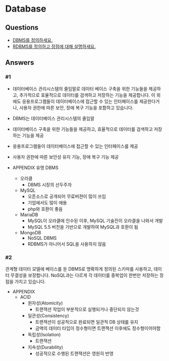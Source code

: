 # Database  

## Questions  
* [DBMS를 정의하세요.](#1)
* [RDBMS를 정의하고 장점에 대해 설명하세요.](#2)

## Answers
### #1

- 데이터베이스 관리시스템의 줄임말로 데이터 베이스 구축을 위한 기능들을 제공하고, 추가적으로 효율적으로 데이터를 검색하고 저장하는 기능을 제공합니다. 이 외에도 응용프로그램들이 데이터베이스에 접근할 수 있는 인터페이스를 제공한다거나, 사용자 권한에 따른 보안, 장애 복구 기능을 포함하고 있습니다.

- DBMS는 데이터베이스 관리시스템의 줄임말
- 데이터베이스 구축을 위한 기능들을 제공하고, 효율적으로 데이터를 검색하고 저장하는 기능을 제공
- 응용프로그램들이 데이터베이스에 접근할 수 있는 인터페이스를 제공
- 사용자 권한에 따른 보안성 유지 기능, 장애 복구 기능 제공

- APPENDIX 유명 DBMS
    - 오라클 
        - DBMS 시장의 선두주자
    - MySQL
        - 오픈소스로 공개되어 무료버젼이 많이 쓰임
        - 기업에서도 많이 애용
        - php와 호환이 좋음
    - MariaDB 
        - MySQL이 오라클에 인수된 이후, MySQL 기술진이 오라클을 나와서 개발
        - MySQL 5.5 버전을 기반으로 개발하여 MySQL과 호환이 됨
    - MongoDB
        - NoSQL DBMS
        - RDBMS가 아니어서 SQL을 사용하지 않음

### #2
관계형 데이터 모델에 베이스를 둔 DBMS로 명확하게 정의된 스키마를 사용하고, 데이터 무결성을 보장합니다. NoSQL과는 다르게 각 데이터를 중복업이 한번만 저장하는 장점을 가지고 있습니다.

<!-- 
정규화를 통해 데이터 중복을 최소화하고, NoSQL과 달리 ACID를 보장합니다


- 관계형 데이터 모델에 베이스를 둔 DBMS
- 정규화를 통해 데이터 중복성을 최소화하고, ACID를 보장함
- 업데이트 할때 NoSQL에 비해 빠름

<br>

- 명확하게 정의된 스키마, 데이터 무결성 보장
- 관계는 각 데이터를 중복없이 한번만 저장 -->

- APPENDIX
    - ACID
        - 원자성(Atomicity)
            - 트랜잭션 작업이 부분적으로 실행되거나 중단되지 않는것
        - 일관성(Consistency)
            - 트랜잭션이 성공적으로 완료되면 일관적 DB 상태를 유지
            - 금액의 데이터 타입이 정수형이면 트랜잭션 이후에도 정수형이어야함
        - 독립성(Isolation)
            - 트랜잭션
        - 지속성(Durability)
            - 성공적으로 수행된 트랜잭션은 영원히 반영